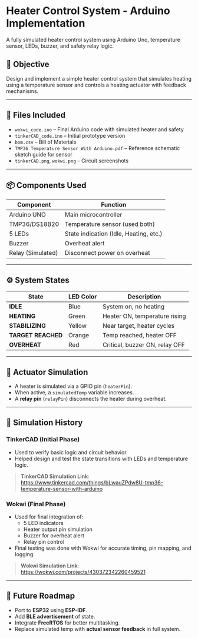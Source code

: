 # Heater Control System - Arduino Implementation
A fully simulated heater control system using Arduino Uno, temperature sensor, LEDs, buzzer, and safety relay logic.


## 🔧 Objective
Design and implement a simple heater control system that simulates heating using a temperature sensor and controls a heating actuator with feedback mechanisms.

---

## 📁 Files Included
- `wokwi_code.ino` – Final Arduino code with simulated heater and safety
- `tinkerCAD_code.ino` – Initial prototype version
- `bom.csv` – Bill of Materials
- `TMP36 Temperature Sensor With Arduino.pdf` – Reference schematic sketch guide for sensor
- `tinkerCAD.png`, `wokwi.png` – Circuit screenshots

---

## 📦 Components Used
| Component       | Function                                  |
|----------------|-------------------------------------------|
| Arduino UNO     | Main microcontroller                     |
| TMP36/DS18B20   | Temperature sensor (used both)           |
| 5 LEDs          | State indication (Idle, Heating, etc.)   |
| Buzzer          | Overheat alert                           |
| Relay (Simulated) | Disconnect power on overheat           |

---

## ⚙️ System States
| State            | LED Color | Description                          |
|------------------|-----------|--------------------------------------|
| **IDLE**         | Blue      | System on, no heating                |
| **HEATING**      | Green     | Heater ON, temperature rising        |
| **STABILIZING**  | Yellow    | Near target, heater cycles           |
| **TARGET REACHED** | Orange  | Temp reached, heater OFF             |
| **OVERHEAT**     | Red       | Critical, buzzer ON, relay OFF       |

---

## 🔁 Actuator Simulation
- A heater is simulated via a GPIO pin (`heaterPin`).
- When active, a `simulatedTemp` variable increases.
- A **relay pin** (`relayPin`) disconnects the heater during overheat.

---

## 🧪 Simulation History

### TinkerCAD (Initial Phase)
- Used to verify basic logic and circuit behavior.
- Helped design and test the state transitions with LEDs and temperature logic.
> **TinkerCAD Simulation Link**: https://www.tinkercad.com/things/bLwauZPdw8U-tmp36-temperature-sensor-with-arduino


### Wokwi (Final Phase)
- Used for final integration of:
  - 5 LED indicators
  - Heater output pin simulation
  - Buzzer for overheat alert
  - Relay pin control
- Final testing was done with Wokwi for accurate timing, pin mapping, and logging.

> **Wokwi Simulation Link**: https://wokwi.com/projects/430372342260459521

---

## 🧰 Future Roadmap
- Port to **ESP32** using **ESP-IDF**.
- Add **BLE advertisement** of state.
- Integrate **FreeRTOS** for better multitasking.
- Replace simulated temp with **actual sensor feedback** in full system.

